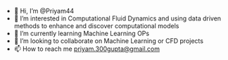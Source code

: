 - 👋 Hi, I’m @Priyam44
- 👀 I’m interested in Computational Fluid Dynamics and using data driven methods to enhance and discover computational models
- 🌱 I’m currently learning Machine Learning OPs
- 💞️ I’m looking to collaborate on Machine Learning or CFD projects
- 📫 How to reach me priyam.300gupta@gmail.com

<!---
Priyam44/Priyam44 is a ✨ special ✨ repository because its `README.md` (this file) appears on your GitHub profile.
You can click the Preview link to take a look at your changes.
--->
